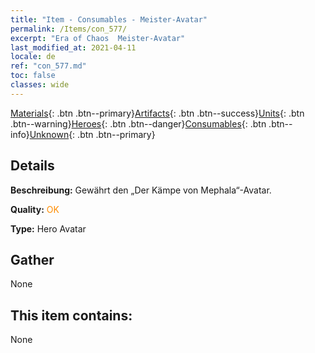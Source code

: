 ```yaml
---
title: "Item - Consumables - Meister-Avatar"
permalink: /Items/con_577/
excerpt: "Era of Chaos  Meister-Avatar"
last_modified_at: 2021-04-11
locale: de
ref: "con_577.md"
toc: false
classes: wide
---
```

 [Materials](/de/Items/){: .btn .btn--primary}[Artifacts](/de/Items/Artifacts/){: .btn .btn--success}[Units](/de/Items/Units/){: .btn .btn--warning}[Heroes](/de/Items/Heroes/){: .btn .btn--danger}[Consumables](/de/Items/Consumables/){: .btn .btn--info}[Unknown](/de/Items/Unknown/){: .btn .btn--primary}

## Details
 **Beschreibung:** Gewährt den „Der Kämpe von Mephala“-Avatar.

 **Quality:** <span style="color: #FF8C00">OK</span>

 **Type:** Hero Avatar

## Gather

  None

## This item contains:

  None

